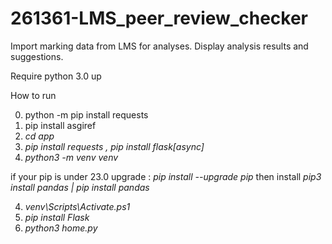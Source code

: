# 261361-LMS_peer_review_checker

Import marking data from LMS for analyses. Display analysis results and suggestions.

Require
python 3.0 up

How to run

0. python -m pip install requests
1. pip install asgiref
2. _cd app_
3. _pip install requests , pip install flask[async]_
4. _python3 -m venv venv_

if your pip is under 23.0
upgrade : _pip install --upgrade pip_
then install
_pip3 install pandas | pip install pandas_

4. _venv\Scripts\Activate.ps1_
5. _pip install Flask_
6. _python3 home.py_
